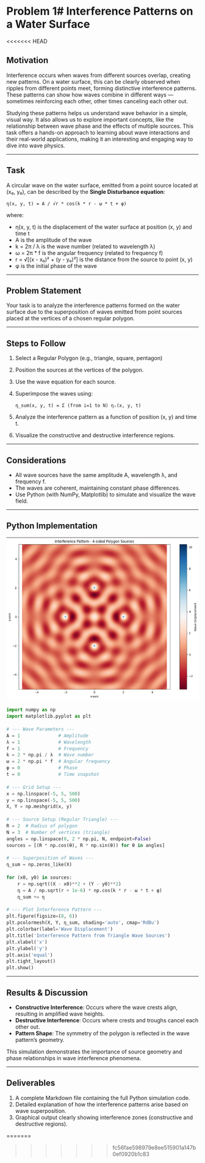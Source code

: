 # Problem 1# Interference Patterns on a Water Surface

<<<<<<< HEAD
##  Motivation

Interference occurs when waves from different sources overlap, creating new patterns. On a water surface, this can be clearly observed when ripples from different points meet, forming distinctive interference patterns. These patterns can show how waves combine in different ways — sometimes reinforcing each other, other times canceling each other out.

Studying these patterns helps us understand wave behavior in a simple, visual way. It also allows us to explore important concepts, like the relationship between wave phase and the effects of multiple sources. This task offers a hands-on approach to learning about wave interactions and their real-world applications, making it an interesting and engaging way to dive into wave physics.

---

##  Task

A circular wave on the water surface, emitted from a point source located at (x₀, y₀), can be described by the **Single Disturbance equation**:

    η(x, y, t) = A / √r * cos(k * r - ω * t + φ)

where:

- η(x, y, t) is the displacement of the water surface at position (x, y) and time t  
- A is the amplitude of the wave  
- k = 2π / λ is the wave number (related to wavelength λ)  
- ω = 2π * f is the angular frequency (related to frequency f)  
- r = √[(x - x₀)² + (y - y₀)²] is the distance from the source to point (x, y)  
- φ is the initial phase of the wave  

---

##  Problem Statement

Your task is to analyze the interference patterns formed on the water surface due to the superposition of waves emitted from point sources placed at the vertices of a chosen regular polygon.

---

##  Steps to Follow

1. Select a Regular Polygon (e.g., triangle, square, pentagon)
2. Position the sources at the vertices of the polygon.
3. Use the wave equation for each source.
4. Superimpose the waves using:

       η_sum(x, y, t) = Σ (from i=1 to N) ηᵢ(x, y, t)

5. Analyze the interference pattern as a function of position (x, y) and time t.
6. Visualize the constructive and destructive interference regions.

---

##  Considerations

- All wave sources have the same amplitude A, wavelength λ, and frequency f.  
- The waves are coherent, maintaining constant phase differences.  
- Use Python (with NumPy, Matplotlib) to simulate and visualize the wave field.

---

##  Python Implementation
![alt text](image.png)
```python
import numpy as np
import matplotlib.pyplot as plt

# --- Wave Parameters ---
A = 1              # Amplitude
λ = 1              # Wavelength
f = 1              # Frequency
k = 2 * np.pi / λ  # Wave number
ω = 2 * np.pi * f  # Angular frequency
φ = 0              # Phase
t = 0              # Time snapshot

# --- Grid Setup ---
x = np.linspace(-5, 5, 500)
y = np.linspace(-5, 5, 500)
X, Y = np.meshgrid(x, y)

# --- Source Setup (Regular Triangle) ---
R = 2  # Radius of polygon
N = 3  # Number of vertices (triangle)
angles = np.linspace(0, 2 * np.pi, N, endpoint=False)
sources = [(R * np.cos(θ), R * np.sin(θ)) for θ in angles]

# --- Superposition of Waves ---
η_sum = np.zeros_like(X)

for (x0, y0) in sources:
    r = np.sqrt((X - x0)**2 + (Y - y0)**2)
    η = A / np.sqrt(r + 1e-6) * np.cos(k * r - ω * t + φ)
    η_sum += η

# --- Plot Interference Pattern ---
plt.figure(figsize=(8, 6))
plt.pcolormesh(X, Y, η_sum, shading='auto', cmap='RdBu')
plt.colorbar(label='Wave Displacement')
plt.title('Interference Pattern from Triangle Wave Sources')
plt.xlabel('x')
plt.ylabel('y')
plt.axis('equal')
plt.tight_layout()
plt.show()
```

---

##  Results & Discussion

- **Constructive Interference**: Occurs where the wave crests align, resulting in amplified wave heights.
- **Destructive Interference**: Occurs where crests and troughs cancel each other out.
- **Pattern Shape**: The symmetry of the polygon is reflected in the wave pattern’s geometry.

This simulation demonstrates the importance of source geometry and phase relationships in wave interference phenomena.

---

##  Deliverables

1.  A complete Markdown file containing the full Python simulation code.
2.  Detailed explanation of how the interference patterns arise based on wave superposition.
3.  Graphical output clearly showing interference zones (constructive and destructive regions).


=======
>>>>>>> fc56fae598979e8ee515901a147b0ef0920b1c83
